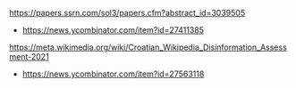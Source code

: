 https://papers.ssrn.com/sol3/papers.cfm?abstract_id=3039505
* https://news.ycombinator.com/item?id=27411385

https://meta.wikimedia.org/wiki/Croatian_Wikipedia_Disinformation_Assessment-2021
* https://news.ycombinator.com/item?id=27563118